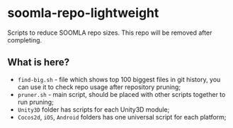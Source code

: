 # soomla-repo-lightweight
Scripts to reduce SOOMLA repo sizes. This repo will be removed after completing.

## What is here?
 - `find-big.sh` - file which shows top 100 biggest files in git history, you can use it to check repo usage after repository pruning;
 - `pruner.sh` - main script, should be placed with other scripts together to run pruning;
 - `Unity3D` folder has scripts for each Unity3D module;
 - `Cocos2d`, `iOS`, `Android` folders has one universal script for each platform;
 
 
